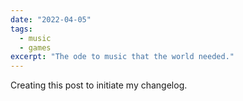 ```yaml
---
date: "2022-04-05"
tags:
  - music
  - games
excerpt: "The ode to music that the world needed."
---
```

Creating this post to initiate my changelog.